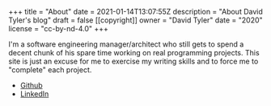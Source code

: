 +++
title = "About"
date = 2021-01-14T13:07:55Z
description = "About David Tyler's blog"
draft = false
[[copyright]]
  owner = "David Tyler"
  date = "2020"
  license = "cc-by-nd-4.0"
+++

I'm a software engineering manager/architect who still gets to spend a decent chunk of his spare time working on
real programming projects. This site is just an excuse for me to exercise my writing skills and to force me to "complete" each project.

- [Github](https://github.com/DaveTCode)
- [LinkedIn](https://www.linkedin.com/in/datyler/)